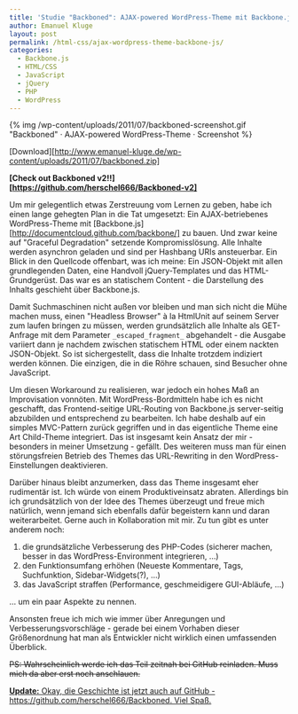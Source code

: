 ```yaml
---
title: 'Studie "Backboned": AJAX-powered WordPress-Theme mit Backbone.js'
author: Emanuel Kluge
layout: post
permalink: /html-css/ajax-wordpress-theme-backbone-js/
categories:
  - Backbone.js
  - HTML/CSS
  - JavaScript
  - jQuery
  - PHP
  - WordPress
---
```


{% img /wp-content/uploads/2011/07/backboned-screenshot.gif &quot;Backboned&quot; &middot; AJAX-powered WordPress-Theme &middot; Screenshot %}

[Download][http://www.emanuel-kluge.de/wp-content/uploads/2011/07/backboned.zip]

**[Check out Backboned v2!!][https://github.com/herschel666/Backboned-v2]**

Um mir gelegentlich etwas Zerstreuung vom Lernen zu geben, habe ich einen lange gehegten Plan in die Tat umgesetzt: Ein AJAX-betriebenes WordPress-Theme mit [Backbone.js][http://documentcloud.github.com/backbone/] zu bauen. Und zwar keine auf "Graceful Degradation" setzende Kompromisslösung. Alle Inhalte werden asynchron geladen und sind per Hashbang URIs ansteuerbar. Ein Blick in den Quellcode offenbart, was ich meine: Ein JSON-Objekt mit allen grundlegenden Daten, eine Handvoll jQuery-Templates und das HTML-Grundgerüst. Das war es an statischem Content - die Darstellung des Inhalts geschieht über Backbone.js.

Damit Suchmaschinen nicht außen vor bleiben und man sich nicht die Mühe machen muss, einen "Headless Browser"  à la HtmlUnit auf seinem Server zum laufen bringen zu müssen, werden grundsätzlich alle Inhalte als GET-Anfrage mit dem Parameter `_escaped_fragment_` abgehandelt - die Ausgabe variiert dann je nachdem zwischen statischem HTML oder einem nackten JSON-Objekt. So ist sichergestellt, dass die Inhalte trotzdem indiziert werden können. Die einzigen, die in die Röhre schauen, sind Besucher ohne JavaScript.

Um diesen Workaround zu realisieren, war jedoch ein hohes Maß an Improvisation vonnöten. Mit WordPress-Bordmitteln habe ich es nicht geschafft, das Frontend-seitige URL-Routing von Backbone.js server-seitig abzubilden und entsprechend zu bearbeiten. Ich habe deshalb auf ein simples MVC-Pattern zurück gegriffen und in das eigentliche Theme eine Art Child-Theme integriert. Das ist insgesamt kein Ansatz der mir - besonders in meiner Umsetzung - gefällt. Des weiteren muss man für einen störungsfreien Betrieb des Themes das URL-Rewriting in den WordPress-Einstellungen deaktivieren.

Darüber hinaus bleibt anzumerken, dass das Theme insgesamt eher rudimentär ist. Ich würde von einem Produktiveinsatz abraten. Allerdings bin ich grundsätzlich von der Idee des Themes überzeugt und freue mich natürlich, wenn jemand sich ebenfalls dafür begeistern kann und daran weiterarbeitet. Gerne auch in Kollaboration mit mir. Zu tun gibt es unter anderem noch:

  1. die grundsätzliche Verbesserung des PHP-Codes (sicherer machen, besser in das WordPress-Environment integrieren, &hellip;)
  2. den Funktionsumfang erhöhen (Neueste Kommentare, Tags, Suchfunktion, Sidebar-Widgets(?), &hellip;)
  3. das JavaScript straffen (Performance, geschmeidigere GUI-Abläufe, &hellip;)

&hellip; um ein paar Aspekte zu nennen.

Ansonsten freue ich mich wie immer über Anregungen und Verbesserungsvorschläge - gerade bei einem Vorhaben dieser Größenordnung hat man als Entwickler nicht wirklich einen umfassenden Überblick.

<del datetime="2011-07-15T09:15:57+00:00">PS: Wahrscheinlich werde ich das Teil zeitnah bei GitHub reinladen. Muss mich da aber erst noch anschlauen.</del>

<ins datetime="2011-07-15T09:15:57+00:00"><strong>Update:</strong> Okay, die Geschichte ist jetzt auch auf GitHub - <a href="https://github.com/herschel666/Backboned" title="'Backboned' auf GitHub">https://github.com/herschel666/Backboned</a>. Viel Spaß.</ins>
